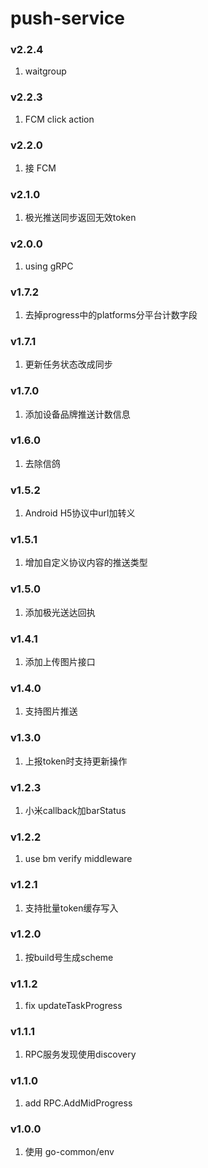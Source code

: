# push-service

### v2.2.4
1. waitgroup

### v2.2.3
1. FCM click action

### v2.2.0
1. 接 FCM

### v2.1.0
1. 极光推送同步返回无效token

### v2.0.0
1. using gRPC

### v1.7.2
1. 去掉progress中的platforms分平台计数字段

### v1.7.1
1. 更新任务状态改成同步

### v1.7.0
1. 添加设备品牌推送计数信息

### v1.6.0
1. 去除信鸽

### v1.5.2
1. Android H5协议中url加转义

### v1.5.1
1. 增加自定义协议内容的推送类型

### v1.5.0
1. 添加极光送达回执

### v1.4.1
1. 添加上传图片接口

### v1.4.0
1. 支持图片推送

### v1.3.0
1. 上报token时支持更新操作

### v1.2.3
1. 小米callback加barStatus

### v1.2.2
1. use bm verify middleware

### v1.2.1
1. 支持批量token缓存写入

### v1.2.0
1. 按build号生成scheme

### v1.1.2
1. fix updateTaskProgress

### v1.1.1
1. RPC服务发现使用discovery

### v1.1.0
1. add RPC.AddMidProgress

### v1.0.0
1. 使用 go-common/env
